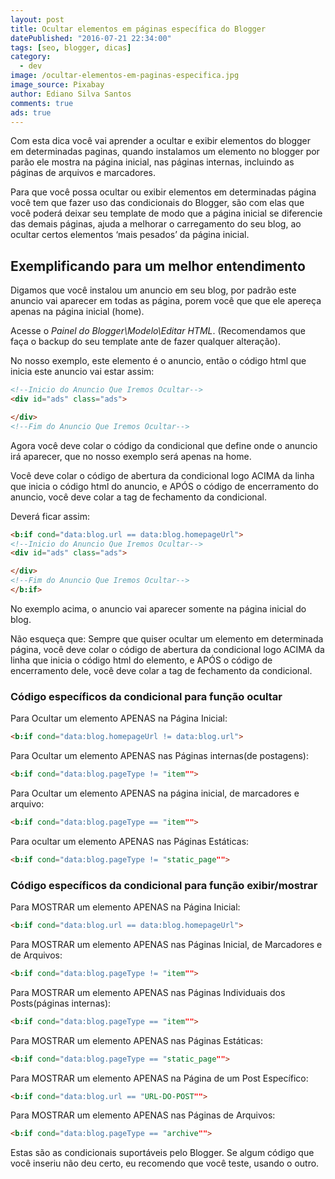 ```yaml
---
layout: post
title: Ocultar elementos em páginas específica do Blogger
datePublished: "2016-07-21 22:34:00"
tags: [seo, blogger, dicas]
category:
  - dev
image: /ocultar-elementos-em-paginas-especifica.jpg
image_source: Pixabay
author: Ediano Silva Santos
comments: true
ads: true
---
```


Com esta dica você vai aprender a ocultar e exibir elementos do blogger em determinadas paginas, quando instalamos um elemento no blogger por parão ele mostra na página inicial, nas páginas internas, incluindo as páginas de arquivos e marcadores.

Para que você possa ocultar ou exibir elementos em determinadas página você tem que fazer uso das condicionais do Blogger, são com elas que você poderá deixar seu template de modo que a página inicial se diferencie das demais páginas, ajuda a melhorar o carregamento do seu blog, ao ocultar certos elementos ‘mais pesados’ da página inicial.

## Exemplificando para um melhor entendimento
Digamos que você instalou um anuncio em seu blog, por padrão este anuncio vai aparecer em todas as página, porem você que que ele apereça apenas na página inicial (home).

Acesse o *Painel do Blogger\Modelo\Editar HTML*. (Recomendamos que faça o backup do seu template ante de fazer qualquer alteração).

No nosso exemplo, este elemento é o anuncio, então o código html que inicia este anuncio vai estar assim:

```html
<!--Inicio do Anuncio Que Iremos Ocultar-->
<div id="ads" class="ads">

</div>
<!--Fim do Anuncio Que Iremos Ocultar-->
```

Agora você deve colar o código da condicional que define onde o anuncio irá aparecer, que no nosso exemplo será apenas na home.

Você deve colar o código de abertura da condicional logo ACIMA da linha que inicia o código html do anuncio, e APÓS o código de encerramento do anuncio, você deve colar a tag de fechamento da condicional.

Deverá ficar assim:

```html
<b:if cond="data:blog.url == data:blog.homepageUrl">
<!--Inicio do Anuncio Que Iremos Ocultar-->
<div id="ads" class="ads">

</div>
<!--Fim do Anuncio Que Iremos Ocultar-->
</b:if>
```

No exemplo acima, o anuncio vai aparecer somente na página inicial do blog.

Não esqueça que: Sempre que quiser ocultar um elemento em determinada página, você deve colar o código de abertura da condicional logo ACIMA da linha que inicia o código html do elemento, e APÓS o código de encerramento dele, você deve colar a tag de fechamento da condicional.

### Código específicos da condicional para função ocultar
Para Ocultar um elemento APENAS na Página Inicial:
```html
<b:if cond="data:blog.homepageUrl != data:blog.url">
```

Para Ocultar um elemento APENAS nas Páginas internas(de postagens):
```html
<b:if cond="data:blog.pageType != "item"">
```

Para Ocultar um elemento APENAS na página inicial, de marcadores e arquivo:
```html
<b:if cond="data:blog.pageType == "item"">
```

Para ocultar um elemento APENAS nas Páginas Estáticas:
```html
<b:if cond="data:blog.pageType != "static_page"">
```

### Código específicos da condicional para função exibir/mostrar
Para MOSTRAR um elemento APENAS na Página Inicial:
```html
<b:if cond="data:blog.url == data:blog.homepageUrl">
```

Para MOSTRAR um elemento APENAS nas Páginas Inicial, de Marcadores e de Arquivos:
```html
<b:if cond="data:blog.pageType != "item"">
```

Para MOSTRAR um elemento APENAS nas Páginas Individuais dos Posts(páginas internas):
```html
<b:if cond="data:blog.pageType == "item"">
```

Para MOSTRAR um elemento APENAS nas Páginas Estáticas:
```html
<b:if cond="data:blog.pageType == "static_page"">
```

Para MOSTRAR um elemento APENAS na Página de um Post Específico:
```html
<b:if cond="data:blog.url == "URL-DO-POST"">
```

Para MOSTRAR um elemento APENAS nas Páginas de Arquivos:
```html
<b:if cond="data:blog.pageType == "archive"">
```

Estas são as condicionais suportáveis pelo Blogger. Se algum código que você inseriu não deu certo, eu recomendo que você teste, usando o outro.
